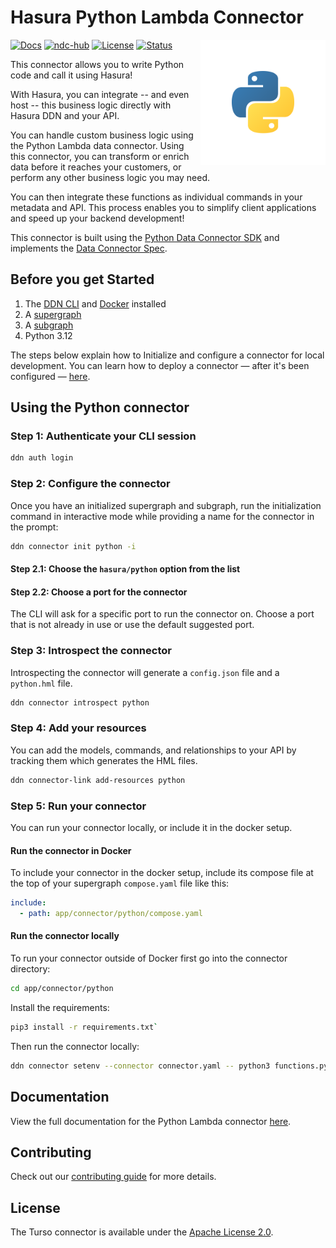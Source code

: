 # Hasura Python Lambda Connector

<a href="https://www.python.org/"><img src="https://github.com/hasura/ndc-python-lambda/blob/main/docs/logo.svg" align="right" width="200"></a>

[![Docs](https://img.shields.io/badge/docs-v3.x-brightgreen.svg?style=flat)](https://hasura.io/connectors/python)
[![ndc-hub](https://img.shields.io/badge/ndc--hub-python-blue.svg?style=flat)](https://hasura.io/connectors/python)
[![License](https://img.shields.io/badge/license-Apache--2.0-purple.svg?style=flat)](https://github.com/hasura/ndc-python-lambda/blob/main/LICENSE.txt)
[![Status](https://img.shields.io/badge/status-alpha-yellow.svg?style=flat)](https://github.com/hasura/ndc-python-lambda/blob/main/README.md)

This connector allows you to write Python code and call it using Hasura!

With Hasura, you can integrate -- and even host -- this business logic directly with Hasura DDN and your API.

You can handle custom business logic using the Python Lambda data connector. Using this connector, you can transform or enrich data before it reaches your customers, or perform any other business logic you may need.

You can then integrate these functions as individual commands in your metadata and API. This process enables you to simplify client applications and speed up your backend development!

This connector is built using the [Python Data Connector SDK](https://github.com/hasura/ndc-sdk-python) and implements the [Data Connector Spec](https://github.com/hasura/ndc-spec).

## Before you get Started

1. The [DDN CLI](https://hasura.io/docs/3.0/cli/installation) and [Docker](https://docs.docker.com/engine/install/) installed
2. A [supergraph](https://hasura.io/docs/3.0/getting-started/init-supergraph)
3. A [subgraph](https://hasura.io/docs/3.0/getting-started/init-subgraph)
4. Python 3.12

The steps below explain how to Initialize and configure a connector for local development. You can learn how to deploy a connector — after it's been configured — [here](https://hasura.io/docs/3.0/getting-started/deployment/deploy-a-connector).

## Using the Python connector

### Step 1: Authenticate your CLI session

```bash
ddn auth login
```

### Step 2: Configure the connector

Once you have an initialized supergraph and subgraph, run the initialization command in interactive mode while providing a name for the connector in the prompt:

```bash
ddn connector init python -i
```

#### Step 2.1: Choose the `hasura/python` option from the list

#### Step 2.2: Choose a port for the connector

The CLI will ask for a specific port to run the connector on. Choose a port that is not already in use or use the default suggested port.

### Step 3: Introspect the connector

Introspecting the connector will generate a `config.json` file and a `python.hml` file.

```bash
ddn connector introspect python
```

### Step 4: Add your resources

You can add the models, commands, and relationships to your API by tracking them which generates the HML files.

```bash
ddn connector-link add-resources python
```

### Step 5: Run your connector

You can run your connector locally, or include it in the docker setup.

#### Run the connector in Docker

To include your connector in the docker setup, include its compose file at the top of your supergraph `compose.yaml` file like this:

```yaml
include:
  - path: app/connector/python/compose.yaml
```

#### Run the connector locally

To run your connector outside of Docker first go into the connector directory:

```bash
cd app/connector/python
```

Install the requirements:

```bash
pip3 install -r requirements.txt`
```

Then run the connector locally:

```bash
ddn connector setenv --connector connector.yaml -- python3 functions.py serve
```

## Documentation

View the full documentation for the Python Lambda connector [here](https://github.com/hasura/ndc-python-lambda/blob/main/docs/index.md).

## Contributing

Check out our [contributing guide](https://github.com/hasura/ndc-python-lambda/blob/main/docs/contributing.md) for more details.

## License

The Turso connector is available under the [Apache License 2.0](https://www.apache.org/licenses/LICENSE-2.0).
